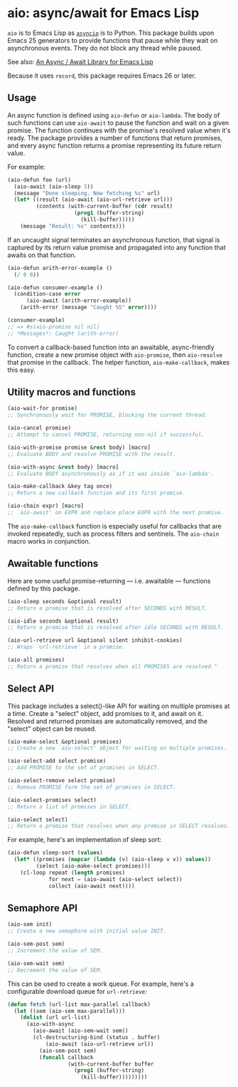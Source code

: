 # aio: async/await for Emacs Lisp

`aio` is to Emacs Lisp as [`asyncio`][asyncio] is to Python. This
package builds upon Emacs 25 generators to provide functions that
pause while they wait on asynchronous events. They do not block any
thread while paused.

See also: [An Async / Await Library for Emacs Lisp][post]

Because it uses `record`, this package requires Emacs 26 or later.

## Usage

An async function is defined using `aio-defun` or `aio-lambda`. The
body of such functions can use `aio-await` to pause the function and
wait on a given promise. The function continues with the promise's
resolved value when it's ready. The package provides a number of
functions that return promises, and every async function returns a
promise representing its future return value.

For example:

```el
(aio-defun foo (url)
  (aio-await (aio-sleep 3))
  (message "Done sleeping. Now fetching %s" url)
  (let* ((result (aio-await (aio-url-retrieve url)))
         (contents (with-current-buffer (cdr result)
                     (prog1 (buffer-string)
                       (kill-buffer)))))
    (message "Result: %s" contents)))
```

If an uncaught signal terminates an asynchronous function, that signal
is captured by its return value promise and propagated into any
function that awaits on that function.

```el
(aio-defun arith-error-example ()
  (/ 0 0))

(aio-defun consumer-example ()
  (condition-case error
      (aio-await (arith-error-example))
    (arith-error (message "Caught %S" error))))

(consumer-example)
;; => #s(aio-promise nil nil)
;; *Messages*: Caught (arith-error)
```

To convert a callback-based function into an awaitable, async-friendly
function, create a new promise object with `aio-promise`, then
`aio-resolve` that promise in the callback. The helper function,
`aio-make-callback`, makes this easy.

## Utility macros and functions

```el
(aio-wait-for promise)
;; Synchronously wait for PROMISE, blocking the current thread.

(aio-cancel promise)
;; Attempt to cancel PROMISE, returning non-nil if successful.

(aio-with-promise promise &rest body) [macro]
;; Evaluate BODY and resolve PROMISE with the result.

(aio-with-async &rest body) [macro]
;; Evaluate BODY asynchronously as if it was inside `aio-lambda'.

(aio-make-callback &key tag once)
;; Return a new callback function and its first promise.

(aio-chain expr) [macro]
;; `aio-await' on EXPR and replace place EXPR with the next promise.
```

The `aio-make-callback` function is especially useful for callbacks
that are invoked repeatedly, such as process filters and sentinels.
The `aio-chain` macro works in conjunction.

## Awaitable functions

Here are some useful promise-returning — i.e. awaitable — functions
defined by this package.

```el
(aio-sleep seconds &optional result)
;; Return a promise that is resolved after SECONDS with RESULT.

(aio-idle seconds &optional result)
;; Return a promise that is resolved after idle SECONDS with RESULT.

(aio-url-retrieve url &optional silent inhibit-cookies)
;; Wraps `url-retrieve' in a promise.

(aio-all promises)
;; Return a promise that resolves when all PROMISES are resolved."
```

## Select API

This package includes a select()-like API for waiting on multiple
promises at a time. Create a "select" object, add promises to it, and
await on it. Resolved and returned promises are automatically removed,
and the "select" object can be reused.

```el
(aio-make-select &optional promises)
;; Create a new `aio-select' object for waiting on multiple promises.

(aio-select-add select promise)
;; Add PROMISE to the set of promises in SELECT.

(aio-select-remove select promise)
;; Remove PROMISE form the set of promises in SELECT.

(aio-select-promises select)
;; Return a list of promises in SELECT.

(aio-select select)
;; Return a promise that resolves when any promise in SELECT resolves.
```

For example, here's an implementation of sleep sort:

```el
(aio-defun sleep-sort (values)
  (let* ((promises (mapcar (lambda (v) (aio-sleep v v)) values))
         (select (aio-make-select promises)))
    (cl-loop repeat (length promises)
             for next = (aio-await (aio-select select))
             collect (aio-await next))))
```

## Semaphore API

```el
(aio-sem init)
;; Create a new semaphore with initial value INIT.

(aio-sem-post sem)
;; Increment the value of SEM.

(aio-sem-wait sem)
;; Decrement the value of SEM.
```

This can be used to create a work queue. For example, here's a
configurable download queue for `url-retrieve`:

```el
(defun fetch (url-list max-parallel callback)
  (let ((sem (aio-sem max-parallel)))
    (dolist (url url-list)
      (aio-with-async
        (aio-await (aio-sem-wait sem))
        (cl-destructuring-bind (status . buffer)
            (aio-await (aio-url-retrieve url))
          (aio-sem-post sem)
          (funcall callback
                   (with-current-buffer buffer
                     (prog1 (buffer-string)
                       (kill-buffer)))))))))
```

[asyncio]: https://docs.python.org/3/library/asyncio.html
[post]: https://nullprogram.com/blog/2019/03/10/
